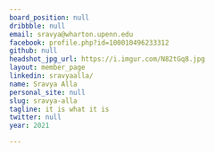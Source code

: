 ```yaml
---
board_position: null
dribbble: null
email: sravya@wharton.upenn.edu
facebook: profile.php?id=100010496233312
github: null
headshot_jpg_url: https://i.imgur.com/N82tGq8.jpg
layout: member_page
linkedin: sravyaalla/
name: Sravya Alla
personal_site: null
slug: sravya-alla
tagline: it is what it is
twitter: null
year: 2021

---
```

